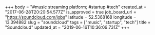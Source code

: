 +++
body = "#music streaming platform; #startup #tech"
created_at = "2017-06-28T20:20:54.577Z"
is_approved = true
job_board_url = "https://soundcloud.com/jobs"
latitude = 52.5368168
longitude = 13.394882
slug = "soundcloud"
tags = ["music", "startup", "tech"]
title = "Soundcloud"
updated_at = "2019-06-16T10:36:09.731Z"
+++
